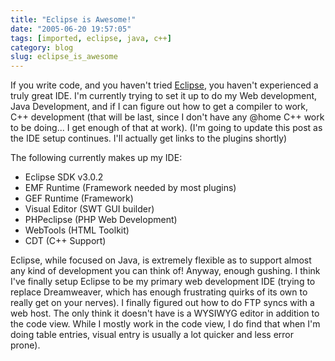 ```yaml
---
title: "Eclipse is Awesome!"
date: "2005-06-20 19:57:05"
tags: [imported, eclipse, java, c++]
category: blog
slug: eclipse_is_awesome
---
```


If you write code, and you haven't tried <a href="http://www.eclipse.org">Eclipse</a>, you haven't experienced a truly great IDE. I'm currently trying to set it up to do my Web development, Java Development, and if I can figure out how to get a compiler to work, C++ development (that will be last, since I don't have any @home C++ work to be doing... I get enough of that at work). (I'm going to update this post as the IDE setup continues. I'll actually get links to the plugins shortly)

The following currently makes up my IDE:

<ul>
	<li>Eclipse SDK v3.0.2</li>
	<li>EMF Runtime (Framework needed by most plugins)</li>
	<li>GEF Runtime (Framework)</li>
	<li>Visual Editor (SWT GUI builder)</li>
	<li>PHPeclipse (PHP Web Development)</li>
	<li>WebTools (HTML Toolkit)</li>
	<li>CDT (C++ Support)</li>
</ul>

Eclipse, while focused on Java, is extremely flexible as to support almost any kind of development you can think of! Anyway, enough gushing. I think I've finally setup Eclipse to be my primary web development IDE (trying to replace Dreamweaver, which has enough frustrating quirks of its own to really get on your nerves). I finally figured out how to do FTP syncs with a web host. The only think it doesn't have is a WYSIWYG editor in addition to the code view. While I mostly work in the code view, I do find that when I'm doing table entries, visual entry is usually a lot quicker and less error prone).

